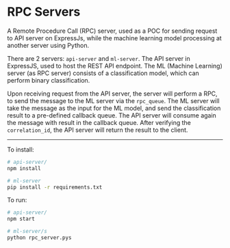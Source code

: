 # RPC Servers
A Remote Procedure Call (RPC) server, used as a POC for sending request to API server on ExpressJs, while the machine learning model processing at another server using Python.

There are 2 servers: `api-server` and `ml-server`. 
The API server in ExpressJS, used to host the REST API endpoint. 
The ML (Machine Learning) server (as RPC server) consists of a classification model, which can perform binary classification.

Upon receiving request from the API server, the server will perform a RPC, to send the message to the ML server via the `rpc_queue`.
The ML server will take the message as the input for the ML model, and send the classification result to a pre-defined callback queue.
The API server will consume again the message with result in the callback queue. After verifying the `correlation_id`, the API server will return the result to the client.

---
To install:

```bash
# api-server/
npm install
```

```bash
# ml-server
pip install -r requirements.txt
```

To run: 

```bash
# api-server/
npm start
```

```bash
# ml-server/s
python rpc_server.pys
```
